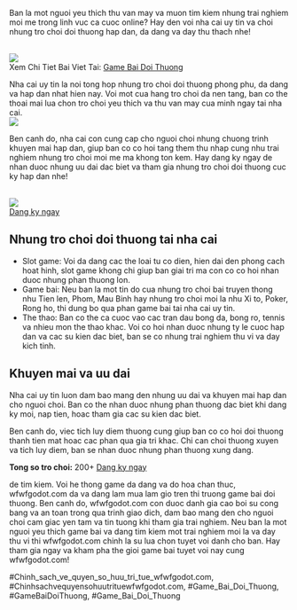 <p>Ban la mot nguoi yeu thich thu van may va muon tim kiem nhung trai nghiem moi me trong linh vuc ca cuoc online? Hay den voi nha cai uy tin va choi nhung tro choi doi thuong hap dan, da dang va day thu thach nhe!</p><br><img src="https://wfwfgodot.com/wp-content/uploads/2025/02/chinh-sach-ve-thay-doi-dieu-khoan-8.webp"></br>
Xem Chi Tiet Bai Viet Tai: <a href="https://wfwfgodot.com/">Game Bai Doi Thuong</a><p>Nha cai uy tin la noi tong hop nhung tro choi doi thuong phong phu, da dang va hap dan nhat hien nay. Voi mot cua hang tro choi da nen tang, ban co the thoai mai lua chon tro choi yeu thich va thu van may cua minh ngay tai nha cai.<br><img src="https://wfwfgodot.com/wp-content/uploads/2025/02/logo-gamebai-doi-thuong-1.webp"></br><p>Ben canh do, nha cai con cung cap cho nguoi choi nhung chuong trinh khuyen mai hap dan, giup ban co co hoi tang them thu nhap cung nhu trai nghiem nhung tro choi moi me ma khong ton kem. Hay dang ky ngay de nhan duoc nhung uu dai dac biet va tham gia nhung tro choi doi thuong cuc ky hap dan nhe!</p><br><img src="https://wfwfgodot.com/wp-content/uploads/2025/02/chinh-sach-ve-thay-doi-dieu-khoan-7.webp"></br><a href="#">Dang ky ngay</a><h2>Nhung tro choi doi thuong tai nha cai</h2><ul>
<li>Slot game: Voi da dang cac the loai tu co dien, hien dai den phong cach hoat hinh, slot game khong chi giup ban giai tri ma con co co hoi nhan duoc nhung phan thuong lon.</li>
<li>Game bai: Neu ban la mot tin do cua nhung tro choi bai truyen thong nhu Tien len, Phom, Mau Binh hay nhung tro choi moi la nhu Xi to, Poker, Rong ho, thi dung bo qua phan game bai tai nha cai uy tin.</li>
<li>The thao: Ban co the ca cuoc vao cac tran dau bong da, bong ro, tennis va nhieu mon the thao khac. Voi co hoi nhan duoc nhung ty le cuoc hap dan va cac su kien dac biet, ban se co nhung trai nghiem thu vi va day kich tinh.</li>
</ul><h2>Khuyen mai va uu dai</h2><p>Nha cai uy tin luon dam bao mang den nhung uu dai va khuyen mai hap dan cho nguoi choi. Ban co the nhan duoc nhung phan thuong dac biet khi dang ky moi, nap tien, hoac tham gia cac su kien dac biet.<p>Ben canh do, viec tich luy diem thuong cung giup ban co co hoi doi thuong thanh tien mat hoac cac phan qua gia tri khac. Chi can choi thuong xuyen va tich luy diem, ban se nhan duoc nhung phan thuong xung dang.</p><div class="game-info">
<p><strong>Tong so tro choi:</strong> 200+
<a href="#">Dang ky ngay</a>
</div><p>de tim kiem. Voi he thong game da dang va do hoa chan thuc, wfwfgodot.com da va dang lam mua lam gio tren thi truong game bai doi thuong. Ben canh do, wfwfgodot.com con duoc danh gia cao boi su cong bang va an toan trong qua trinh giao dich, dam bao mang den cho nguoi choi cam giac yen tam va tin tuong khi tham gia trai nghiem. Neu ban la mot nguoi yeu thich game bai va dang tim kiem mot trai nghiem moi la va day thu vi thi wfwfgodot.com chinh la su lua chon tuyet voi danh cho ban. Hay tham gia ngay va kham pha the gioi game bai tuyet voi nay cung wfwfgodot.com!</p>
#Chinh_sach_ve_quyen_so_huu_tri_tue_wfwfgodot.com, #Chinhsachvequyensohuutrituewfwfgodot.com, #Game_Bai_Doi_Thuong, #GameBaiDoiThuong, #Game_Bai_Doi_Thuong
